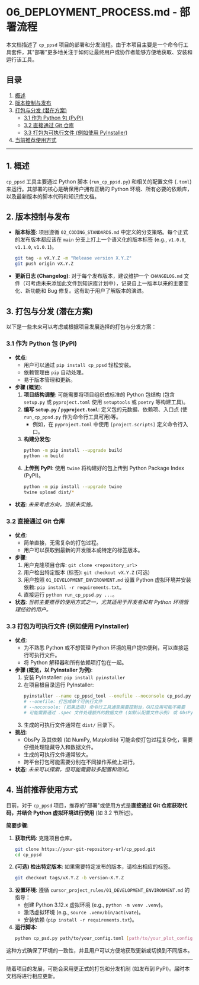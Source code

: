 # 06_DEPLOYMENT_PROCESS.md - 部署流程

本文档描述了 `cp_ppsd` 项目的部署和分发流程。由于本项目主要是一个命令行工具套件，其"部署"更多地关注于如何让最终用户或协作者能够方便地获取、安装和运行该工具。

## 目录
1.  [概述](#1-概述)
2.  [版本控制与发布](#2-版本控制与发布)
3.  [打包与分发 (潜在方案)](#3-打包与分发-潜在方案)
    *   [3.1 作为 Python 包 (PyPI)](#31-作为-python-包-pypi)
    *   [3.2 直接通过 Git 仓库](#32-直接通过-git-仓库)
    *   [3.3 打包为可执行文件 (例如使用 PyInstaller)](#33-打包为可执行文件-例如使用-pyinstaller)
4.  [当前推荐使用方式](#4-当前推荐使用方式)

---

## 1. 概述

`cp_ppsd` 工具主要通过 Python 脚本 (`run_cp_ppsd.py`) 和相关的配置文件 (`.toml`) 来运行。其部署的核心是确保用户拥有正确的 Python 环境、所有必要的依赖库，以及最新版本的脚本代码和知识库文档。

## 2. 版本控制与发布

*   **版本标签**: 项目遵循 `02_CODING_STANDARDS.md` 中定义的分支策略。每个正式的发布版本都应该在 `main` 分支上打上一个语义化的版本标签 (e.g., `v1.0.0`, `v1.1.0`, `v1.0.1`)。
    ```bash
    git tag -a vX.Y.Z -m "Release version X.Y.Z"
    git push origin vX.Y.Z
    ```
*   **更新日志 (Changelog)**: 对于每个发布版本，建议维护一个 `CHANGELOG.md` 文件（可考虑未来添加此文件到知识库计划中），记录自上一版本以来的主要变化、新功能和 Bug 修复。这有助于用户了解版本的演进。

## 3. 打包与分发 (潜在方案)

以下是一些未来可以考虑或根据项目发展选择的打包与分发方案：

### 3.1 作为 Python 包 (PyPI)

*   **优点**: 
    *   用户可以通过 `pip install cp_ppsd` 轻松安装。
    *   依赖管理由 `pip` 自动处理。
    *   易于版本管理和更新。
*   **步骤 (概览)**:
    1.  **项目结构调整**: 可能需要将项目组织成标准的 Python 包结构 (包含 `setup.py` 或 `pyproject.toml` 使用 `setuptools` 或 `poetry` 等构建工具)。
    2.  **编写 `setup.py` / `pyproject.toml`**: 定义包的元数据、依赖项、入口点 (使 `run_cp_ppsd.py` 作为命令行工具可用)等。
        *   例如，在 `pyproject.toml` 中使用 `[project.scripts]` 定义命令行入口。
    3.  **构建分发包**: 
        ```bash
        python -m pip install --upgrade build
        python -m build
        ```
    4.  **上传到 PyPI**: 使用 `twine` 将构建好的包上传到 Python Package Index (PyPI)。
        ```bash
        python -m pip install --upgrade twine
        twine upload dist/*
        ```
*   **状态**: *未来考虑方向，当前未实施。*

### 3.2 直接通过 Git 仓库

*   **优点**: 
    *   简单直接，无需复杂的打包过程。
    *   用户可以获取到最新的开发版本或特定的标签版本。
*   **步骤**:
    1.  用户克隆项目仓库: `git clone <repository_url>`
    2.  用户检出特定版本 (标签): `git checkout vX.Y.Z` (可选)
    3.  用户按照 `01_DEVELOPMENT_ENVIRONMENT.md` 设置 Python 虚拟环境并安装依赖: `pip install -r requirements.txt`。
    4.  直接运行 `python run_cp_ppsd.py ...`。
*   **状态**: *当前主要推荐的使用方式之一，尤其适用于开发者和有 Python 环境管理经验的用户。*

### 3.3 打包为可执行文件 (例如使用 PyInstaller)

*   **优点**: 
    *   为不熟悉 Python 或不想管理 Python 环境的用户提供便利，可以直接运行可执行文件。
    *   将 Python 解释器和所有依赖项打包在一起。
*   **步骤 (概览，以 PyInstaller 为例)**:
    1.  安装 PyInstaller: `pip install pyinstaller`
    2.  在项目根目录运行 PyInstaller:
        ```bash
        pyinstaller --name cp_ppsd_tool --onefile --noconsole cp_psd.py 
        # --onefile: 打包成单个可执行文件
        # --noconsole: (如果适用) 命令行工具通常需要控制台，GUI应用可能不需要
        # 可能需要通过 .spec 文件处理额外的数据文件 (如默认配置文件示例) 或 ObsPy 的隐藏依赖。
        ```
    3.  生成的可执行文件通常在 `dist/` 目录下。
*   **挑战**: 
    *   ObsPy 及其依赖 (如 NumPy, Matplotlib) 可能会使打包过程复杂化，需要仔细处理隐藏导入和数据文件。
    *   生成的可执行文件通常较大。
    *   跨平台打包可能需要分别在不同操作系统上进行。
*   **状态**: *未来可以探索，但可能需要较多配置和测试。*

## 4. 当前推荐使用方式

目前，对于 `cp_ppsd` 项目，推荐的"部署"或使用方式是**直接通过 Git 仓库获取代码，并结合 Python 虚拟环境进行使用** (如 3.2 节所述)。

**简要步骤**:
1.  **获取代码**: 克隆项目仓库。
    ```bash
    git clone https://your-git-repository-url/cp_ppsd.git
    cd cp_ppsd
    ```
2.  **(可选) 检出特定版本**: 如果需要特定发布的版本，请检出相应的标签。
    ```bash
    git checkout tags/vX.Y.Z -b version-X.Y.Z
    ```
3.  **设置环境**: 遵循 `cursor_project_rules/01_DEVELOPMENT_ENVIRONMENT.md` 的指导：
    *   创建 Python 3.12.x 虚拟环境 (e.g., `python -m venv .venv`)。
    *   激活虚拟环境 (e.g., `source .venv/bin/activate`)。
    *   安装依赖 (`pip install -r requirements.txt`)。
4.  **运行脚本**: 
    ```bash
    python cp_psd.py path/to/your_config.toml [path/to/your_plot_config.toml]
    ```

这种方式确保了环境的一致性，并且用户可以方便地获取更新或切换到不同版本。

---

随着项目的发展，可能会采用更正式的打包和分发机制 (如发布到 PyPI)。届时本文档将进行相应更新。 